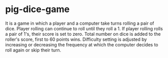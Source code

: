 # pig-dice-game
It is a game in which a player and a computer take turns rolling a pair of dice. Player rolling can continue to roll until they roll a 1. If player rolling rolls a pair of 1's, their score is set to zero. Total number on dice is added to the roller's score, first to 60 points wins. Difficulty setting is adjusted by increasing or decreasing the frequency at which the computer decides to roll again or skip their turn.
